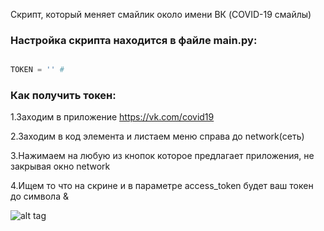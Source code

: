 



Скрипт, который меняет смайлик около имени ВК (COVID-19 смайлы)





### Настройка скрипта находится в файле main.py:
```python

TOKEN = '' # 

```
### Как получить токен:
1.Заходим в приложение https://vk.com/covid19

2.Заходим в код элемента и листаем меню справа до network(сеть)

3.Нажимаем на любую из кнопок которое предлагает приложения, не закрывая окно network

4.Ищем то что на скрине и в параметре access_token будет ваш токен до символа &

![alt tag](https://i.ibb.co/x2gxTwp/Screenshot-28.png, "https")


